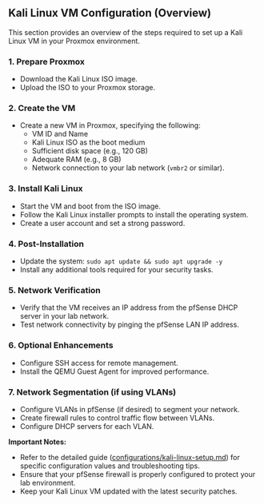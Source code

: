 ## Kali Linux VM Configuration (Overview)

This section provides an overview of the steps required to set up a Kali Linux VM in your Proxmox environment.

### 1. Prepare Proxmox

*   Download the Kali Linux ISO image.
*   Upload the ISO to your Proxmox storage.

### 2. Create the VM

*   Create a new VM in Proxmox, specifying the following:
    *   VM ID and Name
    *   Kali Linux ISO as the boot medium
    *   Sufficient disk space (e.g., 120 GB)
    *   Adequate RAM (e.g., 8 GB)
    *   Network connection to your lab network (`vmbr2` or similar).

### 3. Install Kali Linux

*   Start the VM and boot from the ISO image.
*   Follow the Kali Linux installer prompts to install the operating system.
*   Create a user account and set a strong password.

### 4. Post-Installation

*   Update the system: `sudo apt update && sudo apt upgrade -y`
*   Install any additional tools required for your security tasks.

### 5. Network Verification

*   Verify that the VM receives an IP address from the pfSense DHCP server in your lab network.
*   Test network connectivity by pinging the pfSense LAN IP address.

### 6. Optional Enhancements

*   Configure SSH access for remote management.
*   Install the QEMU Guest Agent for improved performance.

### 7. Network Segmentation (if using VLANs)

*   Configure VLANs in pfSense (if desired) to segment your network.
*   Create firewall rules to control traffic flow between VLANs.
*   Configure DHCP servers for each VLAN.

**Important Notes:**

*   Refer to the detailed guide ([configurations/kali-linux-setup.md](configurations/kali-linux-setup.md)) for specific configuration values and troubleshooting tips.
*   Ensure that your pfSense firewall is properly configured to protect your lab environment.
*   Keep your Kali Linux VM updated with the latest security patches.
